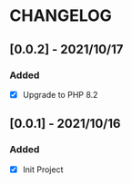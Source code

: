 # CHANGELOG


## [0.0.2] - 2021/10/17

### Added

- [x] Upgrade to PHP 8.2

## [0.0.1] - 2021/10/16

### Added

- [x] Init Project
